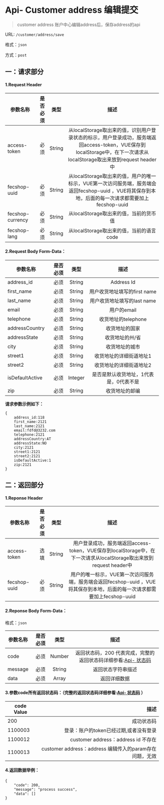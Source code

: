 Api- Customer address 编辑提交
================

> customer address 账户中心编辑address后，保存address的api

URL: `/customer/address/save`

格式：`json`

方式：`post`


一：请求部分
---------

#### 1.Request Header


| 参数名称          | 是否必须    |  类型        |  描述     |
| ------------------| -----:      | :----:       |:----:     |
| access-token      | 必须        |   String     | 从localStorage取出来的值，识别用户登录状态的标示，用户登录成功，服务端返回access-token，VUE保存到localStorage中，在下一次请求从localStorage取出来放到request header中   |
| fecshop-uuid      | 必须        |   String     | 从localStorage取出来的值，用户的唯一标示，VUE第一次访问服务端，服务端会返回fecshop-uuid ，VUE将其保存到本地，后面的每一次请求都需要加上fecshop-uuid    |
| fecshop-currency  | 必须        |   String     | 从localStorage取出来的值，当前的货币值  |
| fecshop-lang      | 必须        |   String     | 从localStorage取出来的值，当前的语言code  |


#### 2.Request Body Form-Data：


| 参数名称        | 是否必须    |  类型       |  描述     |
| ----------------| -----:      | :----:      |:----:     |
| address_id      | 必须        |   String    | Address Id    |
| first_name      | 必须        |   String    | 用户收货地址填写的first name   |
| last_name       | 必须        |   String    | 用户收货地址填写的last  name   |
| email           | 必须        |   String    | 用户的email          |
| telephone       | 必须        |   String    | 收货地址的telephone  |
| addressCountry  | 必须        |   String    | 收货地址的国家       |
| addressState    | 必须        |   String    | 收货地址的州/省      |
| city            | 必须        |   String    | 收货地址的城市       |
| street1         | 必须        |   String    | 收货地址的详细街道地址1  |
| street2         | 必须        |   String    | 收货地址的详细街道地址2  |
| isDefaultActive | 必须        |   Integer   | 是否是默认收货地址，1代表是，0代表不是  |
| zip             | 必须        |   String    | 收货地址的邮编       |

**请求参数示例如下：**

```
{
    address_id:118
    first_name:2121
    last_name:2121
    email:fdfd@3232.com
    telephone:2121
    addressCountry:AT
    addressState:NO
    city:2121
    street1:2121
    street2:2121
    isDefaultActive:1
    zip:2121
}
```

二：返回部分
----------

#### 1.Reponse Header

| 参数名称          | 是否必须    |  类型        |  描述     |
| ------------------| -----:      | :----:       |:----:     |
| access-token      | 选填        |   String     | 用户登录成功，服务端返回access-token，VUE保存到localStorage中，在下一次请求从localStorage取出来放到request header中   |
| fecshop-uuid      | 必须        |   String     | 用户的唯一标示，VUE第一次访问服务端，服务端会返回fecshop-uuid ，VUE将其保存到本地，后面的每一次请求都需要加上fecshop-uuid    |

#### 2.Reponse Body Form-Data：

格式：`json`

| 参数名称        | 是否必须    |  类型       |  描述        |
| ----------------| -----:      | :----:      |:----:        | 
| code            | 必须        |   Number    | 返回状态码，200 代表完成，完整的返回状态码详细参看:[Api- 状态码](fecshop-server-return-code.md) |
| message         | 必须        |   String    | 返回状态字符串描述  |
| data            | 必须        |   Array     | 返回详细数据        |


#### 3.参数code所有返回状态码：（完整的返回状态码详细参看:[Api- 状态码](fecshop-server-return-code.md) ）

| code Value      |        描述                                        |
| ----------------| --------------------------------------------------:| 
| 200             | 成功状态码                                         |  
| 1100003         | 登录：账户的token已经过期,或者没有登录             | 
| 1100012         | customer address：address id 不存在                | 
| 1100013         | customer address：address 编辑传入的param存在问题，无效            | 



#### 4.返回数据举例：

```
{
    "code": 200,
    "message": "process success",
    "data": []
}
```
